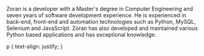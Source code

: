 <p>Zoran is a developer with a Master's degree in Computer Engineering and seven years of software development experience. He is experienced in back-end, front-end and automation technologies such as Python, MySQL, Selenium and JavaScript. Zoran has also developed and maintained various Python based applications and has exceptional knowledge.</p>

p {
  text-align: justify;
}

    

